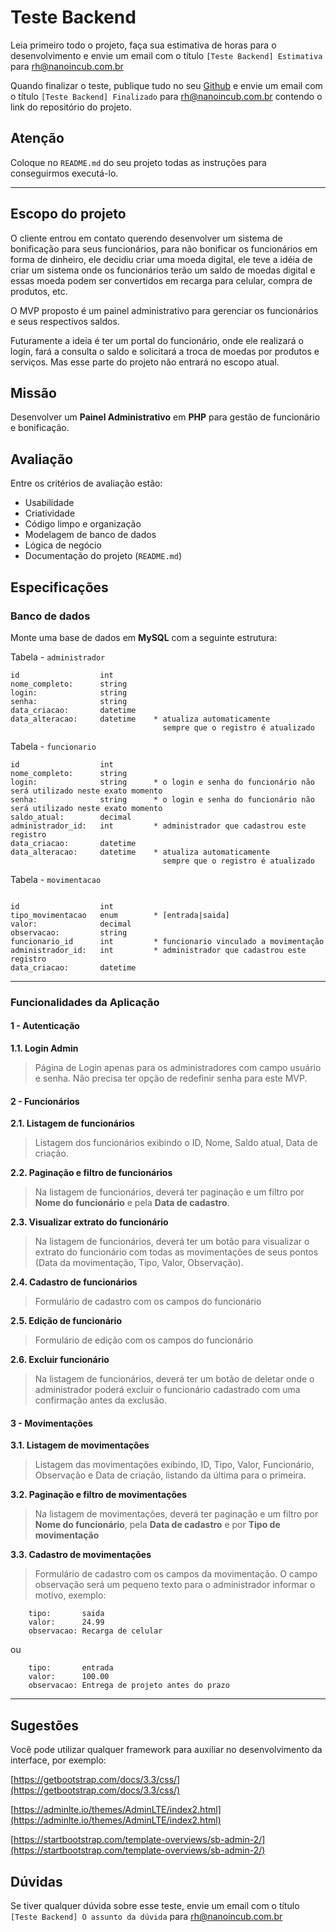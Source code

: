 # Teste Backend

Leia primeiro todo o projeto, faça sua estimativa de horas para o desenvolvimento e envie um email com o título `[Teste Backend] Estimativa` para rh@nanoincub.com.br

Quando finalizar o teste, publique tudo no seu [Github](https://github.com) e envie um email com o título `[Teste Backend] Finalizado` para rh@nanoincub.com.br contendo o link do repositório do projeto.

## Atenção

Coloque no `README.md` do seu projeto todas as instruções para conseguirmos executá-lo.

---

## Escopo do projeto

O cliente entrou em contato querendo desenvolver um sistema de bonificação para seus funcionários, para não bonificar os funcionários em forma de dinheiro, ele decidiu criar uma moeda digital, ele teve a idéia de criar um sistema onde os funcionários terão um saldo de moedas digital e essas moeda podem ser convertidos em recarga para celular, compra de produtos, etc.

O MVP proposto é um painel administrativo para gerenciar os funcionários e seus respectivos saldos.

Futuramente a ideia é ter um portal do funcionário, onde ele realizará o login, fará a consulta o saldo e solicitará a troca de moedas por produtos e serviços. Mas esse parte do projeto não entrará no escopo atual.

## Missão

Desenvolver um **Painel Administrativo** em **PHP** para gestão de funcionário e bonificação.

## Avaliação

Entre os critérios de avaliação estão:

- Usabilidade
- Criatividade
- Código limpo e organização
- Modelagem de banco de dados
- Lógica de negócio
- Documentação do projeto (`README.md`)

## Especificações

### Banco de dados

Monte uma base de dados em **MySQL** com a seguinte estrutura:

Tabela - `administrador`

```
id                  int
nome_completo:      string
login:              string
senha:              string
data_criacao:       datetime
data_alteracao:     datetime    * atualiza automaticamente
                                  sempre que o registro é atualizado
```

Tabela - `funcionario`

```
id                  int
nome_completo:      string
login:              string      * o login e senha do funcionário não será utilizado neste exato momento
senha:              string      * o login e senha do funcionário não será utilizado neste exato momento
saldo_atual:        decimal
administrador_id:   int         * administrador que cadastrou este registro
data_criacao:       datetime
data_alteracao:     datetime    * atualiza automaticamente
                                  sempre que o registro é atualizado
```

Tabela - `movimentacao`

```

id                  int
tipo_movimentacao   enum        * [entrada|saida]
valor:              decimal
observacao:         string
funcionario_id      int         * funcionario vinculado a movimentação 
administrador_id:   int         * administrador que cadastrou este registro
data_criacao:       datetime
```

---

### Funcionalidades da Aplicação

#### 1 - Autenticação

**1.1. Login Admin**
> Página de Login apenas para os administradores com campo usuário e senha. Não precisa ter opção de redefinir senha para este MVP.

#### 2 - Funcionários

**2.1. Listagem de funcionários**
> Listagem dos funcionários exibindo o ID, Nome, Saldo atual, Data de criação.

**2.2. Paginação e filtro de funcionários**
> Na listagem de funcionários, deverá ter paginação e um filtro por **Nome do funcionário** e pela **Data de cadastro**.

**2.3. Visualizar extrato do funcionário**
> Na listagem de funcionários, deverá ter um botão para visualizar o extrato do funcionário com todas as movimentações de seus pontos (Data da movimentação, Tipo, Valor, Observação).

**2.4. Cadastro de funcionários**
> Formulário de cadastro com os campos do funcionário

**2.5. Edição de funcionário**
> Formulário de edição com os campos do funcionário

**2.6. Excluir funcionário**
> Na listagem de funcionários, deverá ter um botão de deletar onde o administrador poderá excluir o funcionário cadastrado com uma confirmação antes da exclusão.

#### 3 - Movimentações

**3.1. Listagem de movimentações**
> Listagem das movimentações exibindo, ID, Tipo, Valor, Funcionário, Observação e Data de criação, listando da última para o primeira.

**3.2. Paginação e filtro de movimentações**
> Na listagem de movimentações, deverá ter paginação e um filtro por **Nome do funcionário**, pela **Data de cadastro** e por **Tipo de movimentação**

**3.3. Cadastro de movimentações**
> Formulário de cadastro com os campos da movimentação. O campo observação será um pequeno texto para o administrador informar o motivo, exemplo:

```plain
    tipo:       saida
    valor:      24.99
    observacao: Recarga de celular
```
ou
```plain
    tipo:       entrada
    valor:      100.00
    observacao: Entrega de projeto antes do prazo
```

---

## Sugestões

Você pode utilizar qualquer framework para auxiliar no desenvolvimento da interface, por exemplo:

[https://getbootstrap.com/docs/3.3/css/](https://getbootstrap.com/docs/3.3/css/)

[https://adminlte.io/themes/AdminLTE/index2.html](https://adminlte.io/themes/AdminLTE/index2.html)

[https://startbootstrap.com/template-overviews/sb-admin-2/](https://startbootstrap.com/template-overviews/sb-admin-2/)

## Dúvidas

Se tiver qualquer dúvida sobre esse teste, envie um email com o título `[Teste Backend] O assunto da dúvida` para rh@nanoincub.com.br
